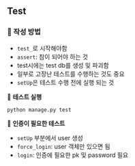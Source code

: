 ## Test



### 📍 작성 방법

- `test_`로 시작해야함
- `assert`: 참이 되어야 하는 것
- test시에는 test db를 생성 및 파괴함
- 일부로 고장난 테스트를 수행하는 것도 중요
- `setUp`은 테스트 수행 전에 실행 되는 것



📌 **테스트 실행**

```
python manage.py test
```



📌 **인증이 필요한 테스트**

- `setUp` 부분에서 user 생성
- `force_login`: user 객체만 있으면 됨
- `login`: 인증에 필요한 pk 및 password 필요